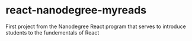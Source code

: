 # react-nanodegree-myreads
First project from the Nanodegree React program that serves to introduce students to the fundementals of React
